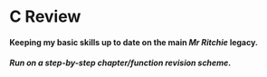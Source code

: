 # C Review
 ####  Keeping my basic skills up to date on the main _Mr Ritchie_ legacy.
  ##### Run on a step-by-step chapter/function revision scheme.

